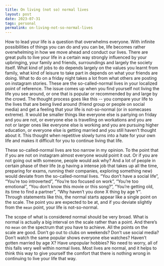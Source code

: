 ```yaml
---
title: On living (not so) normal lives
layout: post
date: 2023-07-31
tags: personal
permalink: on-living-not-so-normal-lives
---
```

How to lead your life is a question that overwhelms everyone. With infinite possibilities of things you can do and you can be, life becomes rather overwhelming in how we move ahead and conduct our lives. There are great pulls to live your life in a certain way strongly influenced by your upbringing, your family and friends, surroundings and largely the society itself. What kind of jobs to do depends largely on the values you learnt from family, what kind of leisure to take part in depends on what your friends are doing. What to do on a friday night takes a lot from what others are posting on instagram stories. These are the so-called-normal lives in your localized point of reference. The issue comes up when you find yourself not living the life you see around, or one that is popular or recommended by and large by the crowd. The thought process goes like this -- you compare your life to the lives that are being lived around (friend group or people on social media) and get a feeling that your life is not-so-normal (or in somecases extreme). It would be smaller things like everyone else is partying on friday and you are not, or everyone else is travelling on workations and you are not or larger ones like everyone else is working and you are pursuing higher education, or everyone else is getting married and you still haven’t thought about it. This thought when repetitive slowly turns into a hate for your own life and makes it difficult for you to continue living that life.

These so-called-normal lives are too narrow in my opinion. To the point that if you are not on instagram almost everyone would point it out. Or if you are not going out with someone, people would ask why? And a lot of people in certain phase of their life (e.g having a intense job that takes up all the time, preparing for exams, running their companies, exploring something new) would deviate from the so-called-normal lives. “You don’t have a social life”, “You’re too introverted”, “You’re too focused on work”, “You’re too emotional”, “You don’t know this movie or this song?”, “You’re getting old, its time to find a partner”, “Why haven’t you done X thing by age Y”. Through statements like this, the normal starts appear like a single point on the scale. The point you are expected to be at, and if you deviate slightly from the `mean` point, your life is not-so-normal.

The scope of what is considered normal should be very broad. What is normal is actually a big interval on the scale rather than a point. And there’s no `mean` on the spectrum that you have to achieve. All the points on the scale are good. Don’t go out to clubs on weekends? Don’t use social media? Don’t watch the same popular shows everyone else watches? Haven’t gotten married by age X? Have unpopular hobbies? No need to worry, all of this falls very well within normal lives. Most lives are normal, and it helps to think this way to give yourself the comfort that there is nothing wrong in continuing to live your life that way.